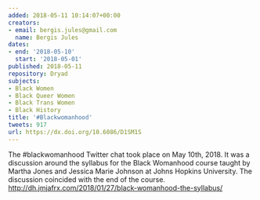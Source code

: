 ```yaml
---
added: 2018-05-11 10:14:07+00:00
creators:
- email: bergis.jules@gmail.com
  name: Bergis Jules
dates:
- end: '2018-05-10'
  start: '2018-05-01'
published: 2018-05-11
repository: Dryad
subjects:
- Black Women
- Black Queer Women
- Black Trans Women
- Black History
title: '#Blackwomanhood'
tweets: 917
url: https://dx.doi.org/10.6086/D1SM1S
---
```


The #blackwomanhood Twitter chat took place on May 10th, 2018. It was a discussion around the syllabus for the Black Womanhood course taught by Martha Jones and Jessica Marie Johnson at Johns Hopkins University. The discussion coincided with the end of the course. http://dh.jmjafrx.com/2018/01/27/black-womanhood-the-syllabus/
